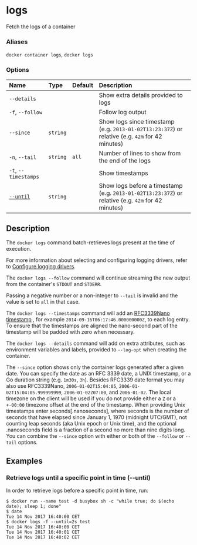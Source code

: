 # logs

<!---MARKER_GEN_START-->
Fetch the logs of a container

### Aliases

`docker container logs`, `docker logs`

### Options

| Name                 | Type     | Default | Description                                                                                        |
|:---------------------|:---------|:--------|:---------------------------------------------------------------------------------------------------|
| `--details`          |          |         | Show extra details provided to logs                                                                |
| `-f`, `--follow`     |          |         | Follow log output                                                                                  |
| `--since`            | `string` |         | Show logs since timestamp (e.g. `2013-01-02T13:23:37Z`) or relative (e.g. `42m` for 42 minutes)    |
| `-n`, `--tail`       | `string` | `all`   | Number of lines to show from the end of the logs                                                   |
| `-t`, `--timestamps` |          |         | Show timestamps                                                                                    |
| [`--until`](#until)  | `string` |         | Show logs before a timestamp (e.g. `2013-01-02T13:23:37Z`) or relative (e.g. `42m` for 42 minutes) |


<!---MARKER_GEN_END-->

## Description

The `docker logs` command batch-retrieves logs present at the time of execution.

For more information about selecting and configuring logging drivers, refer to
[Configure logging drivers](https://docs.docker.com/config/containers/logging/configure/).

The `docker logs --follow` command will continue streaming the new output from
the container's `STDOUT` and `STDERR`.

Passing a negative number or a non-integer to `--tail` is invalid and the
value is set to `all` in that case.

The `docker logs --timestamps` command will add an [RFC3339Nano timestamp](https://golang.org/pkg/time/#pkg-constants)
, for example `2014-09-16T06:17:46.000000000Z`, to each
log entry. To ensure that the timestamps are aligned the
nano-second part of the timestamp will be padded with zero when necessary.

The `docker logs --details` command will add on extra attributes, such as
environment variables and labels, provided to `--log-opt` when creating the
container.

The `--since` option shows only the container logs generated after
a given date. You can specify the date as an RFC 3339 date, a UNIX
timestamp, or a Go duration string (e.g. `1m30s`, `3h`). Besides RFC3339 date
format you may also use RFC3339Nano, `2006-01-02T15:04:05`,
`2006-01-02T15:04:05.999999999`, `2006-01-02Z07:00`, and `2006-01-02`. The local
timezone on the client will be used if you do not provide either a `Z` or a
`+-00:00` timezone offset at the end of the timestamp. When providing Unix
timestamps enter seconds[.nanoseconds], where seconds is the number of seconds
that have elapsed since January 1, 1970 (midnight UTC/GMT), not counting leap
seconds (aka Unix epoch or Unix time), and the optional .nanoseconds field is a
fraction of a second no more than nine digits long. You can combine the
`--since` option with either or both of the `--follow` or `--tail` options.

## Examples

### <a name="until"></a> Retrieve logs until a specific point in time (--until)

In order to retrieve logs before a specific point in time, run:

```console
$ docker run --name test -d busybox sh -c "while true; do $(echo date); sleep 1; done"
$ date
Tue 14 Nov 2017 16:40:00 CET
$ docker logs -f --until=2s test
Tue 14 Nov 2017 16:40:00 CET
Tue 14 Nov 2017 16:40:01 CET
Tue 14 Nov 2017 16:40:02 CET
```
